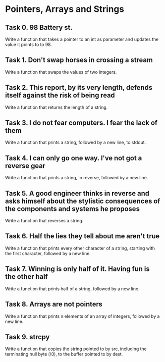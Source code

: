 # Pointers, Arrays and Strings

## Task 0. 98 Battery st.
Write a function that takes a pointer to an int as parameter and updates the value it points to to 98.

## Task 1. Don't swap horses in crossing a stream
Write a function that swaps the values of two integers.

## Task 2. This report, by its very length, defends itself against the risk of being read
Write a function that returns the length of a string.

## Task 3. I do not fear computers. I fear the lack of them
Write a function that prints a string, followed by a new line, to stdout.

## Task 4. I can only go one way. I've not got a reverse gear
Write a function that prints a string, in reverse, followed by a new line.

## Task 5. A good engineer thinks in reverse and asks himself about the stylistic consequences of the components and systems he proposes
Write a function that reverses a string.

## Task 6. Half the lies they tell about me aren't true
Write a function that prints every other character of a string, starting with the first character, followed by a new line.


## Task 7. Winning is only half of it. Having fun is the other half
Write a function that prints half of a string, followed by a new line.


## Task 8. Arrays are not pointers
Write a function that prints n elements of an array of integers, followed by a new line.


## Task 9. strcpy
Write a function that copies the string pointed to by src, including the terminating null byte (\0), to the buffer pointed to by dest.
